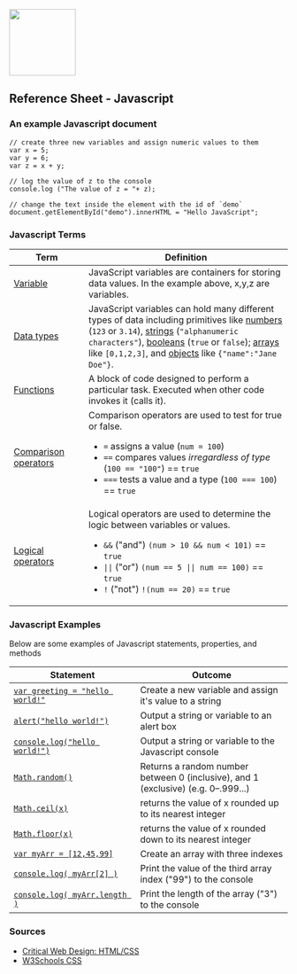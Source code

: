 

<img src="https://github.com/omundy/critical-web-design/blob/master/reference-sheets/img/js-strict.svg.png" width="120">

## Reference Sheet - Javascript





### An example Javascript document
```
// create three new variables and assign numeric values to them
var x = 5;
var y = 6;
var z = x + y;

// log the value of z to the console
console.log ("The value of z = "+ z);

// change the text inside the element with the id of `demo`
document.getElementById("demo").innerHTML = "Hello JavaScript";

```


### Javascript Terms

Term | Definition
--- | ---
[Variable](https://www.w3schools.com/js/js_variables.asp) | JavaScript variables are containers for storing data values. In the example above, x,y,z are variables.
[Data types](https://www.w3schools.com/js/js_variables.asp)<img width=200 height=1/> | JavaScript variables can hold many different types of data including primitives like [numbers](https://www.w3schools.com/js/js_numbers.asp) (`123` or `3.14`), [strings](https://www.w3schools.com/js/js_strings.asp) (`"alphanumeric characters"`), [booleans](https://www.w3schools.com/js/js_booleans.asp) (`true` or `false`); [arrays](https://www.w3schools.com/js/js_arrays.asp) like `[0,1,2,3]`, and [objects](https://www.w3schools.com/js/js_objects.asp) like `{"name":"Jane Doe"}`.
[Functions](https://www.w3schools.com/js/js_functions.asp) | A block of code designed to perform a particular task. Executed when other code invokes it (calls it).
[Comparison operators](https://www.w3schools.com/js/js_comparisons.asp) | Comparison operators are used to test for true or false. <ul><li>`=` assigns a value (`num = 100`)</li><li>`==` compares values *irregardless of type* (`100 == "100"`) == `true`</li><li>`===` tests a value and a type (`100 === 100`) == `true`</li></ul>
[Logical operators](https://www.w3schools.com/js/js_comparisons.asp) | Logical operators are used to determine the logic between variables or values. <ul><li>`&&` ("and") `(num > 10 && num < 101)` == `true`</li><li>`\|\|` ("or") `(num == 5 \|\| num == 100)` == `true`</li><li>`!` ("not") `!(num == 20)` == `true`</li></ul>




### Javascript Examples
Below are some examples of Javascript statements, properties, and methods

Statement | Outcome
--- | ---
[`var greeting = "hello world!"`](https://www.w3schools.com/js/js_variables.asp) | Create a new variable and assign it's value to a string
[`alert("hello world!")`](https://www.w3schools.com/js/js_output.asp) | Output a string or variable to an alert box
[`console.log("hello world!")`](https://www.w3schools.com/js/js_output.asp) | Output a string or variable to the Javascript console
[`Math.random()`](https://www.w3schools.com/js/js_math.asp)<img width=240 height=1/> | Returns a random number between 0 (inclusive), and 1 (exclusive) (e.g. 0–.999...)
[`Math.ceil(x)`](https://www.w3schools.com/js/js_math.asp)| returns the value of x rounded up to its nearest integer
[`Math.floor(x)`](https://www.w3schools.com/js/js_math.asp)| returns the value of x rounded down to its nearest integer
[`var myArr = [12,45,99]`](https://www.w3schools.com/js/js_arrays.asp)| Create an array with three indexes
[`console.log( myArr[2] )`](https://www.w3schools.com/js/js_arrays.asp)| Print the value of the third array index ("99") to the console
[`console.log( myArr.length )`](https://www.w3schools.com/js/js_arrays.asp)| Print the length of the array ("3") to the console









### Sources
* [Critical Web Design: HTML/CSS](https://docs.google.com/presentation/d/1x5yJObVVAyUj2uUV3VKqxvY1L2ucPrwKDUFKmZ2elUw/edit?usp=sharing)
* [W3Schools CSS](https://www.w3schools.com/js/default.asp)
